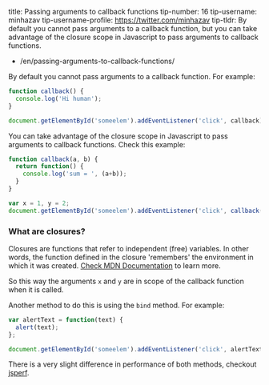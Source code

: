 

title: Passing arguments to callback functions
tip-number: 16
tip-username: minhazav
tip-username-profile: https://twitter.com/minhazav
tip-tldr: By default you cannot pass arguments to a callback function, but you can take advantage of the closure scope in Javascript to pass arguments to callback functions.


  - /en/passing-arguments-to-callback-functions/



By default you cannot pass arguments to a callback function. For example:

```js
function callback() {
  console.log('Hi human');
}

document.getElementById('someelem').addEventListener('click', callback);

```

You can take advantage of the closure scope in Javascript to pass arguments to callback functions. Check this example:

```js
function callback(a, b) {
  return function() {
    console.log('sum = ', (a+b));
  }
}

var x = 1, y = 2;
document.getElementById('someelem').addEventListener('click', callback(x, y));

```

### What are closures?

Closures are functions that refer to independent (free) variables. In other words, the function defined in the closure 'remembers' the environment in which it was created. [Check MDN Documentation](https://developer.mozilla.org/en-US/docs/Web/JavaScript/Closures) to learn more.

So this way the arguments `x` and `y` are in scope of the callback function when it is called.

Another method to do this is using the `bind` method. For example:

```js
var alertText = function(text) {
  alert(text);
};

document.getElementById('someelem').addEventListener('click', alertText.bind(this, 'hello'));
```
There is a very slight difference in performance of both methods, checkout [jsperf](http://jsperf.com/bind-vs-closure-23).
